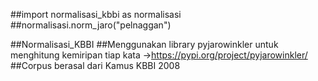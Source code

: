 ##import normalisasi_kbbi as normalisasi
##normalisasi.norm_jaro("pelnaggan")



##Normalisasi_KBBI
##Menggunakan library pyjarowinkler untuk menghitung kemiripan tiap kata ->https://pypi.org/project/pyjarowinkler/
##Corpus berasal dari Kamus KBBI 2008
